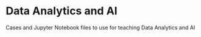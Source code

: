 # Data Analytics and AI

Cases and Jupyter Notebook files to use for teaching Data Analytics and AI
